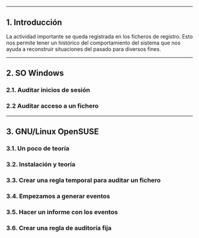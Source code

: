 
#

---

## 1. Introducción

La actividad importante se queda registrada en los ficheros de registro. Esto nos permite tener un histórico del comportamiento del sistema que nos ayuda a reconstruir situaciones del pasado para diversos fines.

---

## 2. SO Windows



### 2.1. Auditar inicios de sesión



### 2.2 Auditar acceso a un fichero



---

## 3. GNU/Linux OpenSUSE



### 3.1. Un poco de teoría



### 3.2. Instalación y teoría



### 3.3. Crear una regla temporal para auditar un fichero



### 3.4. Empezamos a generar eventos



### 3.5. Hacer un informe con los eventos



### 3.6. Crear una regla de auditoría fija
